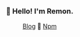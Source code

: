 <h3 align="center">👋 Hello! I'm Remon.</h3>

<p align="center">
  <a href="https://dev.to/remonhasan">Blog</a> 🐹
  <a href="https://www.npmjs.com/~remonhasan">Npm</a>
</p>

